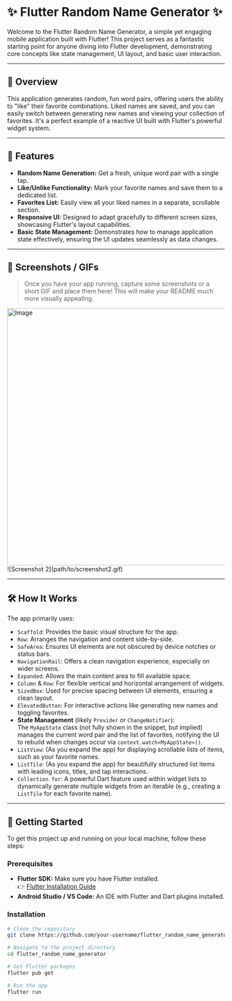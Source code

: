 # ✨ Flutter Random Name Generator ✨

Welcome to the Flutter Random Name Generator, a simple yet engaging mobile application built with Flutter! This project serves as a fantastic starting point for anyone diving into Flutter development, demonstrating core concepts like state management, UI layout, and basic user interaction.

---

## 🚀 Overview

This application generates random, fun word pairs, offering users the ability to "like" their favorite combinations. Liked names are saved, and you can easily switch between generating new names and viewing your collection of favorites. It's a perfect example of a reactive UI built with Flutter's powerful widget system.

---

## 🌟 Features

- **Random Name Generation:** Get a fresh, unique word pair with a single tap.
- **Like/Unlike Functionality:** Mark your favorite names and save them to a dedicated list.
- **Favorites List:** Easily view all your liked names in a separate, scrollable section.
- **Responsive UI:** Designed to adapt gracefully to different screen sizes, showcasing Flutter's layout capabilities.
- **Basic State Management:** Demonstrates how to manage application state effectively, ensuring the UI updates seamlessly as data changes.

---

## 📸 Screenshots / GIFs

> Once you have your app running, capture some screenshots or a short GIF and place them here! This will make your README much more visually appealing.

<img width="783" height="595" alt="Image" src="https://github.com/user-attachments/assets/1e0bd06f-bfdb-4bb6-82a1-d32f9e37abb6" />
![Screenshot 2](path/to/screenshot2.gif)

---

## 🛠️ How It Works

The app primarily uses:

- `Scaffold`: Provides the basic visual structure for the app.
- `Row`: Arranges the navigation and content side-by-side.
- `SafeArea`: Ensures UI elements are not obscured by device notches or status bars.
- `NavigationRail`: Offers a clean navigation experience, especially on wider screens.
- `Expanded`: Allows the main content area to fill available space.
- `Column` & `Row`: For flexible vertical and horizontal arrangement of widgets.
- `SizedBox`: Used for precise spacing between UI elements, ensuring a clean layout.
- `ElevatedButton`: For interactive actions like generating new names and toggling favorites.
- **State Management** (likely `Provider` or `ChangeNotifier`):  
  The `MyAppState` class (not fully shown in the snippet, but implied) manages the current word pair and the list of favorites, notifying the UI to rebuild when changes occur via `context.watch<MyAppState>()`.
- `ListView`: (As you expand the app) for displaying scrollable lists of items, such as your favorite names.
- `ListTile`: (As you expand the app) for beautifully structured list items with leading icons, titles, and tap interactions.
- `Collection for`: A powerful Dart feature used within widget lists to dynamically generate multiple widgets from an iterable (e.g., creating a `ListTile` for each favorite name).

---

## 🚀 Getting Started

To get this project up and running on your local machine, follow these steps:

### Prerequisites

- **Flutter SDK:** Make sure you have Flutter installed.  
  👉 [Flutter Installation Guide](https://docs.flutter.dev/get-started/install)
- **Android Studio / VS Code:** An IDE with Flutter and Dart plugins installed.

### Installation

```bash
# Clone the repository
git clone https://github.com/your-username/flutter_random_name_generator.git

# Navigate to the project directory
cd flutter_random_name_generator

# Get Flutter packages
flutter pub get

# Run the app
flutter run
